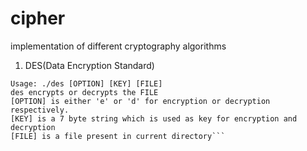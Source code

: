 # cipher
implementation of different cryptography algorithms

1. DES(Data Encryption Standard)
```
Usage: ./des [OPTION] [KEY] [FILE]
des encrypts or decrypts the FILE
[OPTION] is either 'e' or 'd' for encryption or decryption respectively.
[KEY] is a 7 byte string which is used as key for encryption and decryption
[FILE] is a file present in current directory```

